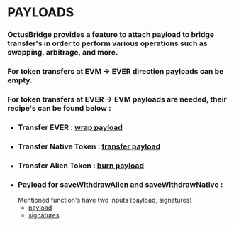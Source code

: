 # PAYLOADS

### OctusBridge provides a feature to attach payload to bridge transfer's in order to perform various operations such as swapping, arbitrage, and more.

### For token transfers at EVM -> EVER direction payloads can be empty.

### For token transfers at EVER -> EVM payloads are needed, their recipe's can be found below :

- ### Transfer EVER : [wrap payload](../scripts/helpers/buildWrapPayload.ts)
- ### Transfer Native Token : [transfer payload](../scripts/helpers/buildTransferPayload.ts)
- ### Transfer Alien Token : [burn payload](../scripts/helpers/buildBurnPayload.ts)
- ### Payload for saveWithdrawAlien and saveWithdrawNative :
  Mentioned function's have two inputs (payload, signatures)
  - [payload](../scripts/helpers/buildSaveWithdrawPayload.ts)
  - [signatures](../scripts/helpers/getSignatures.ts)
